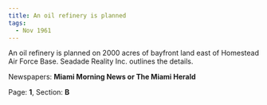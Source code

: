 ```yaml
---  
title: An oil refinery is planned  
tags:  
  - Nov 1961  
---  
```

  
An oil refinery is planned on 2000 acres of bayfront land east of Homestead Air Force Base. Seadade Reality Inc. outlines the details.  
  
Newspapers: **Miami Morning News or The Miami Herald**  
  
Page: **1**, Section: **B** 
